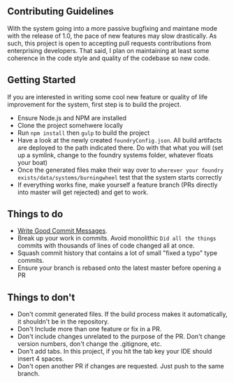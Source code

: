 ## Contributing Guidelines

With the system going into a more passive bugfixing and maintane mode with the release of 1.0, the pace of new features may slow drastically.
As such, this project is open to accepting pull requests contributions from enterprising developers.
That said, I plan on maintaining at least some coherence in the code style and quality of the codebase so new code.

## Getting Started

If you are interested in writing some cool new feature or quality of life improvement for the system, first step is to build the project.
 - Ensure Node.js and NPM are installed
 - Clone the project somehwere locally
 - Run `npm install` then `gulp` to build the project
 - Have a look at the newly created `foundryConfig.json`. All build artifacts are deployed to the path indicated there.
 Do with that what you will (set up a symlink, change to the foundry systems folder, whatever floats your boat)
 - Once the generated files make their way over to `wherever your foundry exists/data/systems/burningwheel` test that the system starts correctly
 - If everything works fine, make yourself a feature branch (PRs directly into master will get rejected) and get to work.

## Things to do
 - [Write Good Commit Messages](https://chris.beams.io/posts/git-commit/).
 - Break up your work in commits. Avoid monolithic `Did all the things` commits with thousands of lines of code changed all at once.
 - Squash commit history that contains a lot of small "fixed a typo" type commits.
 - Ensure your branch is rebased onto the latest master before opening a PR
 
## Things to don't
 - Don't commit generated files. If the build process makes it automatically, it shouldn't be in the repository.
 - Don't Include more than one feature or fix in a PR.
 - Don't include changes unrelated to the purpose of the PR. Don't change version numbers, don't change the .gitignore, etc.
 - Don't add tabs. In this project, if you hit the tab key your IDE should insert 4 spaces.
 - Don't open another PR if changes are requested. Just push to the same branch.
 
